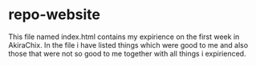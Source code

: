 # repo-website
This file named index.html contains my expirience on the first week in AkiraChix. In the file i have listed things which were good to me and also those that were not so good to me together with all things i expirienced.
